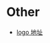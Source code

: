 # Other

- [logo 地址](http://iconfont.cn/collections/detail?spm=a313x.7781069.1998910419.d9df05512&cid=11820)
